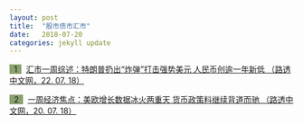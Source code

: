 ```yaml
---
layout: post
title:  "股市债市汇市"
date:   2018-07-20
categories: jekyll update
---
```


<span style="background-color: #8ba06f">&nbsp;&nbsp;1&nbsp;&nbsp;</span>&nbsp; 
[汇市一周综述：特朗普扔出“炸弹”打击强势美元 人民币创逾一年新低 （路透中文网，22. 07. 18）](https://cn.reuters.com/article/weekly-wrapup-fx-market-trump-yuan-0720-idCNKBS1KA0WC)

<span style="background-color: #8ba06f">&nbsp;&nbsp;2&nbsp;&nbsp;</span>&nbsp; 
[一周经济焦点：美欧增长数据冰火两重天 货币政策料继续背道而驰 （路透中文网，20. 07. 18）](http://www.cn.reuters.com/article/global-economy-weekahead-us-eu-0722-idCNKBS1KC07M?il=0)
